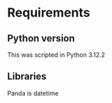 # Requirements

## Python version

This was scripted in Python 3.12.2

## Libraries

Panda
is
datetime

